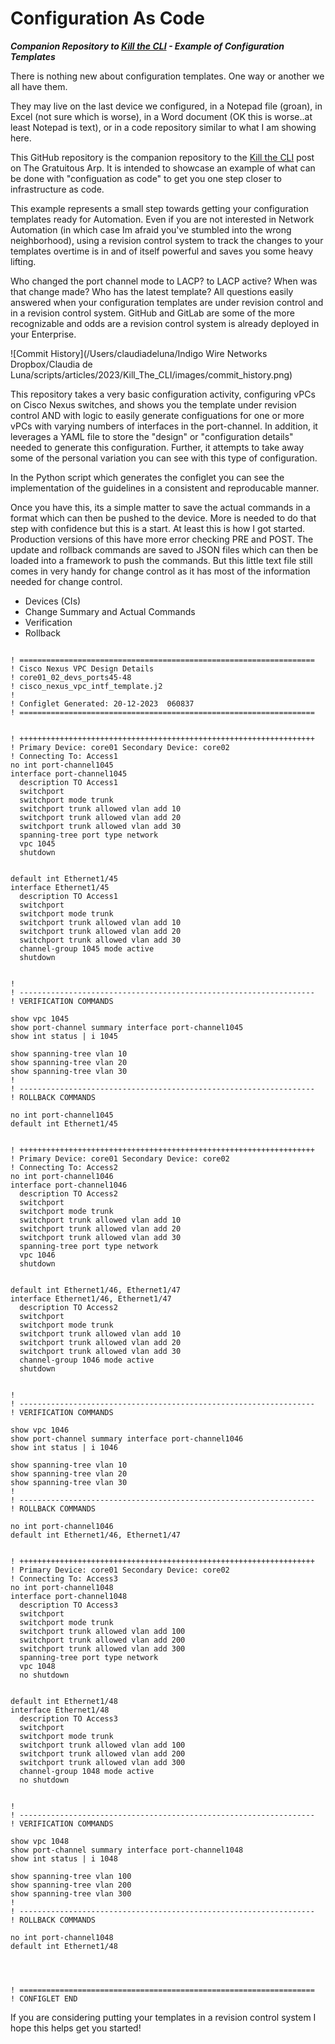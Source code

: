 # Configuration As Code
***Companion Repository to [Kill the CLI](https://gratuitous-arp.net/kill-the-cli/) - Example of Configuration Templates***

There is nothing new about configuration templates. One way or another we all have them.   

They may live on the last device we configured, in a Notepad file (groan), in Excel (not sure which is worse), 
in a Word document (OK this is worse..at least Notepad is text), or in a code repository similar to what I am showing here.

This GitHub repository is the companion repository to the [Kill the CLI](https://gratuitous-arp.net/kill-the-cli/) post on The Gratuitous Arp.  It is intended to showcase an example of what can be done with "configuation as code" to get you one step closer to infrastructure as code.

This example represents a small step towards getting your configuration templates ready for Automation.  Even if you are not interested in Network Automation (in which case Im afraid you've stumbled into the wrong neighborhood), using a revision control system to track the changes to your templates overtime is in and of itself powerful and saves you some heavy lifting. 

Who changed the port channel mode  to LACP? to LACP active? When was that change made?  Who has the latest template?  All questions easily answered when your configuration templates are under revision control and in a revision control system.  GitHub and GitLab are some of the more recognizable and odds are a revision control system is already deployed in your Enterprise.

![Commit History](/Users/claudiadeluna/Indigo Wire Networks Dropbox/Claudia de Luna/scripts/articles/2023/Kill_The_CLI/images/commit_history.png)

This repository takes a very basic configuration activity, configuring vPCs on Cisco Nexus switches,  and shows you the template under revision control AND with logic to easily generate configuations for one or more vPCs with varying numbers of interfaces in the port-channel.  In addition, it leverages a YAML file to store the "design" or "configuration details" needed to generate this configuration.  Further, it attempts to take away some of the personal variation you can see with this type of configuration.  

In the Python script which generates the configlet you can see the implementation of the guidelines in a consistent and reproducable manner.

Once you have this, its a simple matter to save the actual commands in a format which can then be pushed to the device.  More is needed to do that step with confidence but this is a start.  At least this is how I got started.  Production versions of this have more error checking PRE and POST.   The update and rollback commands are saved to JSON files which can then be loaded into a framework to push the commands.  But this little text file still comes in very handy for change control  as it has most of the information needed for change control. 

- Devices (CIs)
- Change Summary and Actual Commands
- Verification
- Rollback

```

! ==================================================================
! Cisco Nexus VPC Design Details
! core01_02_devs_ports45-48
! cisco_nexus_vpc_intf_template.j2
! 
! Configlet Generated: 20-12-2023  060837
! ==================================================================


! ++++++++++++++++++++++++++++++++++++++++++++++++++++++++++++++++++
! Primary Device: core01 Secondary Device: core02
! Connecting To: Access1
no int port-channel1045
interface port-channel1045
  description TO Access1
  switchport
  switchport mode trunk
  switchport trunk allowed vlan add 10
  switchport trunk allowed vlan add 20
  switchport trunk allowed vlan add 30
  spanning-tree port type network
  vpc 1045
  shutdown
  

default int Ethernet1/45
interface Ethernet1/45
  description TO Access1
  switchport
  switchport mode trunk
  switchport trunk allowed vlan add 10
  switchport trunk allowed vlan add 20
  switchport trunk allowed vlan add 30
  channel-group 1045 mode active
  shutdown
  

!
! ------------------------------------------------------------------
! VERIFICATION COMMANDS

show vpc 1045
show port-channel summary interface port-channel1045
show int status | i 1045

show spanning-tree vlan 10
show spanning-tree vlan 20
show spanning-tree vlan 30
!
! ------------------------------------------------------------------
! ROLLBACK COMMANDS

no int port-channel1045
default int Ethernet1/45


! ++++++++++++++++++++++++++++++++++++++++++++++++++++++++++++++++++
! Primary Device: core01 Secondary Device: core02
! Connecting To: Access2
no int port-channel1046
interface port-channel1046
  description TO Access2
  switchport
  switchport mode trunk
  switchport trunk allowed vlan add 10
  switchport trunk allowed vlan add 20
  switchport trunk allowed vlan add 30
  spanning-tree port type network
  vpc 1046
  shutdown
  

default int Ethernet1/46, Ethernet1/47
interface Ethernet1/46, Ethernet1/47
  description TO Access2
  switchport
  switchport mode trunk
  switchport trunk allowed vlan add 10
  switchport trunk allowed vlan add 20
  switchport trunk allowed vlan add 30
  channel-group 1046 mode active
  shutdown
  

!
! ------------------------------------------------------------------
! VERIFICATION COMMANDS

show vpc 1046
show port-channel summary interface port-channel1046
show int status | i 1046

show spanning-tree vlan 10
show spanning-tree vlan 20
show spanning-tree vlan 30
!
! ------------------------------------------------------------------
! ROLLBACK COMMANDS

no int port-channel1046
default int Ethernet1/46, Ethernet1/47


! ++++++++++++++++++++++++++++++++++++++++++++++++++++++++++++++++++
! Primary Device: core01 Secondary Device: core02
! Connecting To: Access3
no int port-channel1048
interface port-channel1048
  description TO Access3
  switchport
  switchport mode trunk
  switchport trunk allowed vlan add 100
  switchport trunk allowed vlan add 200
  switchport trunk allowed vlan add 300
  spanning-tree port type network
  vpc 1048
  no shutdown
  

default int Ethernet1/48
interface Ethernet1/48
  description TO Access3
  switchport
  switchport mode trunk
  switchport trunk allowed vlan add 100
  switchport trunk allowed vlan add 200
  switchport trunk allowed vlan add 300
  channel-group 1048 mode active
  no shutdown
  

!
! ------------------------------------------------------------------
! VERIFICATION COMMANDS

show vpc 1048
show port-channel summary interface port-channel1048
show int status | i 1048

show spanning-tree vlan 100
show spanning-tree vlan 200
show spanning-tree vlan 300
!
! ------------------------------------------------------------------
! ROLLBACK COMMANDS

no int port-channel1048
default int Ethernet1/48




! ==================================================================
! CONFIGLET END

```

If you are considering putting your templates in a revision control system I hope this helps get you started!

